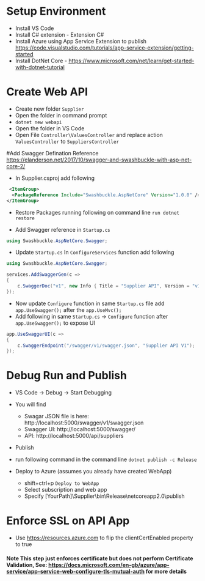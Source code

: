 # Setup Environment
* Install VS Code 
* Install C# extension - Extension C#
* Install Azure using App Service Extension to publish https://code.visualstudio.com/tutorials/app-service-extension/getting-started
* Install DotNet Core - https://www.microsoft.com/net/learn/get-started-with-dotnet-tutorial

# Create Web API
* Create new folder `Supplier`
* Open the folder in command prompt 
* `dotnet new webapi`
* Open the folder in VS Code
* Open File `Controller\ValuesController` and replace action `ValuesController` to `SuppliersController`

#Add Swagger Defination
Reference https://elanderson.net/2017/10/swagger-and-swashbuckle-with-asp-net-core-2/


* In Supplier.csproj add following
```xml
 <ItemGroup>
  <PackageReference Include="Swashbuckle.AspNetCore" Version="1.0.0" />
</ItemGroup>
```
* Restore Packages running following on command line
`run dotnet restore` 

* Add Swagger reference in `Startup.cs` 
```C#
using Swashbuckle.AspNetCore.Swagger;
```
* Update `Startup.cs` In `ConfigureServices` function add following 

```C#
using Swashbuckle.AspNetCore.Swagger;

services.AddSwaggerGen(c =>
{
    c.SwaggerDoc("v1", new Info { Title = "Supplier API", Version = "v1"});
});
```
* Now update `Configure` function in same `Startup.cs` file add `app.UseSwagger();` after the `app.UseMvc();` 
* Add following in same `Startup.cs` -> `Configure` function after `app.UseSwagger();`   to expose UI 
```C#
app.UseSwaggerUI(c =>
{
    c.SwaggerEndpoint("/swagger/v1/swagger.json", "Supplier API V1");
});
```

# Debug Run and Publish
* VS Code -> Debug -> Start Debugging 
* You will find 
    * Swagar JSON file is here: http://localhost:5000/swagger/v1/swagger.json
    * Swagger UI: http://localhost:5000/swagger/
    * API: http://localhost:5000/api/suppliers



* Publish
* run following command in the command line `dotnet publish -c Release`
* Deploy to Azure (assumes you already have created WebApp)
    * shift+ctrl+p `Deploy to WebApp`
    * Select subscription and web app
    * Specify [YourPath]\Supplier\bin\Release\netcoreapp2.0\publish

# Enforce SSL on API App
* Use https://resources.azure.com to flip the clientCertEnabled property to true

#### Note This step just enforces certificate but does not perform Certificate Validation, See: https://docs.microsoft.com/en-gb/azure/app-service/app-service-web-configure-tls-mutual-auth for more details
